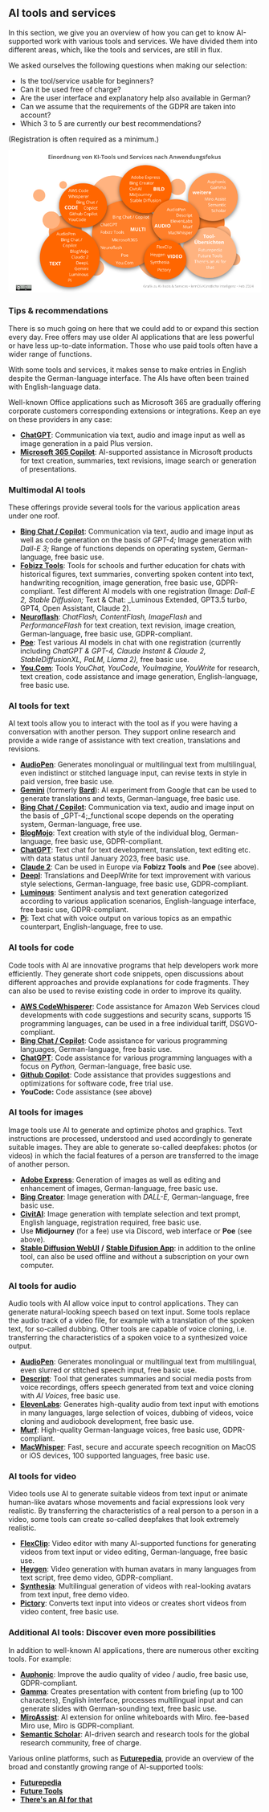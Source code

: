 ## AI tools and services

In this section, we give you an overview of how you can get to know AI-supported work with various tools and services. We have divided them into different areas, which, like the tools and services, are still in flux.

We asked ourselves the following questions when making our selection: 

- Is the tool/service usable for beginners?
- Can it be used free of charge?
- Are the user interface and explanatory help also available in German?
- Can we assume that the requirements of the GDPR are taken into account?
- Which 3 to 5 are currently our best recommendations?

(Registration is often required as a minimum.)

![Overview AI Tools and Services](./images/ai-tools-services.png)


### Tips & recommendations

There is so much going on here that we could add to or expand this section every day. Free offers may use older AI applications that are less powerful or have less up-to-date information. Those who use paid tools often have a wider range of functions.

With some tools and services, it makes sense to make entries in English despite the German-language interface. The AIs have often been trained with English-language data.

Well-known Office applications such as Microsoft 365 are gradually offering corporate customers corresponding extensions or integrations. Keep an eye on these providers in any case:

- [**ChatGPT**](https://chat.openai.com/auth/login): Communication via text, audio and image input as well as image generation in a paid Plus version.
- [**Microsoft 365 Copilot**](https://support.microsoft.com/de-de/copilot): AI-supported assistance in Microsoft products for text creation, summaries, text revisions, image search or generation of presentations.


### Multimodal AI tools

These offerings provide several tools for the various application areas under one roof.

- [**Bing Chat / Copilot**](https://www.bing.com/search): Communication via text, audio and image input as well as code generation on the basis of _GPT-4;_ Image generation with _Dall-E 3;_ Range of functions depends on operating system, German-language, free basic use.
- [**Fobizz Tools**](https://tools.fobizz.com): Tools for schools and further education for chats with historical figures, text summaries, converting spoken content into text, handwriting recognition, image generation, free basic use, GDPR-compliant. Test different AI models with one registration (Image: _Dall-E 2, Stable Diffusion;_ Text & Chat: _Luminous Extended, GPT3.5 turbo, GPT4, Open Assistant, Claude 2).
- [**Neuroflash**](https://neuroflash.com/de/free-content-generatoren): _ChatFlash, ContentFlash, ImageFlash_ and _PerformanceFlash_ for text creation, text revision, image creation, German-language, free basic use, GDPR-compliant.
- [**Poe**](https://poe.com): Test various AI models in chat with one registration (currently including _ChatGPT & GPT-4, Claude Instant & Claude 2, StableDiffusionXL, PaLM, Llama 2),_ free basic use.
- [**You.Com**](https://you.com): Tools _YouChat, YouCode, YouImagine, YouWrite_ for research, text creation, code assistance and image generation, English-language, free basic use.


### AI tools for text

AI text tools allow you to interact with the tool as if you were having a conversation with another person. They support online research and provide a wide range of assistance with text creation, translations and revisions.

- [**AudioPen**](https://audiopen.ai): Generates monolingual or multilingual text from multilingual, even indistinct or stitched language input, can revise texts in style in paid version, free basic use.
- [**Gemini**](https://gemini.google.com/) (formerly [**Bard**](https://bard.google.com/chat)): AI experiment from Google that can be used to generate translations and texts, German-language, free basic use.
- [**Bing Chat / Copilot**](https://www.bing.com/search): Communication via text, audio and image input on the basis of _GPT-4;_functional scope depends on the operating system, German-language, free use.
- [**BlogMojo**](https://blogmojo.ai): Text creation with style of the individual blog, German-language, free basic use, GDPR-compliant.
- [**ChatGPT**](https://chat.openai.com/auth/login): Text chat for text development, translation, text editing etc. with data status until January 2023, free basic use. 
- [**Claude 2**](https://claude.ai): Can be used in Europe via **Fobizz Tools** and **Poe** (see above).
- [**Deepl**](https://deepl.com): Translations and DeeplWrite for text improvement with various style selections, German-language, free basic use, GDPR-compliant.
- [**Luminous**](https://app.aleph-alpha.com/): Sentiment analysis and text generation categorized according to various application scenarios, English-language interface, free basic use, GDPR-compliant.
- [**Pi**](https://pi.ai/talk): Text chat with voice output on various topics as an empathic counterpart, English-language, free to use.


### AI tools for code

Code tools with AI are innovative programs that help developers work more efficiently. They generate short code snippets, open discussions about different approaches and provide explanations for code fragments. They can also be used to revise existing code in order to improve its quality.

- [**AWS CodeWhisperer**](https://aws.amazon.com/de/codewhisperer): Code assistance for Amazon Web Services cloud developments with code suggestions and security scans, supports 15 programming languages, can be used in a free individual tariff, DSGVO-compliant.
- [**Bing Chat / Copilot**](https://www.bing.com/search): Code assistance for various programming languages, German-language, free basic use.
- [**ChatGPT**](https://chat.openai.com/auth/login): Code assistance for various programming languages with a focus on _Python,_ German-language, free basic use.
- [**Github Copilot**](https://github.com/features/copilot): Code assistance that provides suggestions and optimizations for software code, free trial use.
- **YouCode:** Code assistance (see above)


### AI tools for images

Image tools use AI to generate and optimize photos and graphics. Text instructions are processed, understood and used accordingly to generate suitable images. They are able to generate so-called deepfakes: photos (or videos) in which the facial features of a person are transferred to the image of another person.

- [**Adobe Express**](https://www.adobe.com/de/express): Generation of images as well as editing and enhancement of images, German-language, free basic use.
- [**Bing Creator**](https://bing.com/create): Image generation with _DALL-E,_ German-language, free basic use.
- [**CivitAI**](https://civitai.com): Image generation with template selection and text prompt, English language, registration required, free basic use.
- Use **Midjourney** (for a fee) use via Discord, web interface or **Poe** (see above).
- [**Stable Diffusion WebUI**](https://stablediffusionweb.com/WebUI) **/** [**Stable Difusion App**](https://stablediffusionweb.com/app): in addition to the online tool, can also be used offline and without a subscription on your own computer.


### AI tools for audio

Audio tools with AI allow voice input to control applications. They can generate natural-looking speech based on text input. Some tools replace the audio track of a video file, for example with a translation of the spoken text, for so-called dubbing. Other tools are capable of voice cloning, i.e. transferring the characteristics of a spoken voice to a synthesized voice output.

- [**AudioPen**](https://audiopen.ai): Generates monolingual or multilingual text from multilingual, even slurred or stitched speech input, free basic use.
- [**Descript**](https://www.descript.com): Tool that generates summaries and social media posts from voice recordings, offers speech generated from text and voice cloning with _AI Voices_, free basic use.
- [**ElevenLabs**](https://elevenlabs.io): Generates high-quality audio from text input with emotions in many languages, large selection of voices, dubbing of videos, voice cloning and audiobook development, free basic use.
- [**Murf**](https://murf.ai): High-quality German-language voices, free basic use, GDPR-compliant.
- [**MacWhisper**](https://goodsnooze.gumroad.com/l/macwhisper): Fast, secure and accurate speech recognition on MacOS or iOS devices, 100 supported languages, free basic use.


### AI tools for video

Video tools use AI to generate suitable videos from text input or animate human-like avatars whose movements and facial expressions look very realistic. By transferring the characteristics of a real person to a person in a video, some tools can create so-called deepfakes that look extremely realistic.

- [**FlexClip**](https://www.flexclip.com/de): Video editor with many AI-supported functions for generating videos from text input or video editing, German-language, free basic use.
- [**Heygen**](https://www.heygen.com): Video generation with human avatars in many languages from text script, free demo video, GDPR-compliant.
- [**Synthesia**](https://www.synthesia.io): Multilingual generation of videos with real-looking avatars from text input, free demo video.
- [**Pictory**](https://pictory.ai): Converts text input into videos or creates short videos from video content, free basic use.

### Additional AI tools: Discover even more possibilities

In addition to well-known AI applications, there are numerous other exciting tools. For example:

- [**Auphonic**](https://auphonic.com): Improve the audio quality of video / audio, free basic use, GDPR-compliant.
- [**Gamma**](https://gamma.app): Creates presentation with content from briefing (up to 100 characters), English interface, processes multilingual input and can generate slides with German-sounding text, free basic use.
- [**MiroAssist**](https://miro.com/de/assist): AI extension for online whiteboards with Miro. fee-based Miro use, Miro is GDPR-compliant.
- [**Semantic Scholar**](https://www.semanticscholar.org): AI-driven search and research tools for the global research community, free of charge.


Various online platforms, such as [**Futurepedia**](), provide an overview of the broad and constantly growing range of AI-supported tools:

- [**Futurepedia**](https://www.futurepedia.io)
- [**Future Tools**](https://www.futuretools.io)
- [**There's an AI for that**](https://theresanaiforthat.com)
